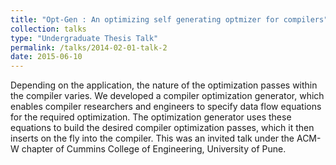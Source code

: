 ```yaml
---
title: "Opt-Gen : An optimizing self generating optmizer for compilers"
collection: talks
type: "Undergraduate Thesis Talk"
permalink: /talks/2014-02-01-talk-2
date: 2015-06-10
---
```


Depending on the application, the nature of the optimization passes within the compiler varies. We developed a compiler optimization generator, which enables compiler researchers and engineers to specify data flow equations for the required optimization. The optimization generator uses these equations to build the desired compiler optimization passes, which it then inserts on the fly into the compiler. This was an invited talk under the ACM-W chapter of Cummins College of Engineering, University of Pune. 
